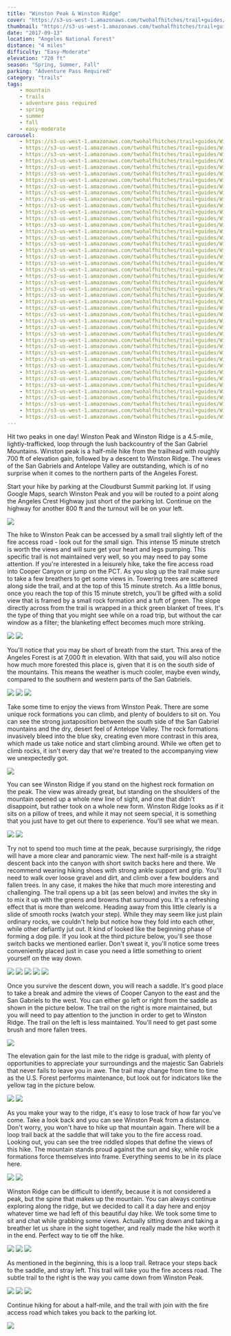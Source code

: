 ```yaml
---
title: "Winston Peak & Winston Ridge"
cover: "https://s3-us-west-1.amazonaws.com/twohalfhitches/trail+guides/Winston+Peak/_J8A2507.jpg"
thumbnail: "https://s3-us-west-1.amazonaws.com/twohalfhitches/trail+guides/Winston+Peak/_J8A2507-thumbnail.jpg"
date: "2017-09-13"
location: "Angeles National Forest"
distance: "4 miles"
difficulty: "Easy-Moderate"
elevation: "720 ft"
season: "Spring, Summer, Fall"
parking: "Adventure Pass Required"
category: "trails"
tags:
    - mountain
    - trails
    - adventure pass required
    - spring
    - summer
    - fall
    - easy-moderate
carousel:
    - https://s3-us-west-1.amazonaws.com/twohalfhitches/trail+guides/Winston+Peak/_J8A2449.jpg
    - https://s3-us-west-1.amazonaws.com/twohalfhitches/trail+guides/Winston+Peak/_J8A2451.jpg
    - https://s3-us-west-1.amazonaws.com/twohalfhitches/trail+guides/Winston+Peak/_J8A2452.jpg
    - https://s3-us-west-1.amazonaws.com/twohalfhitches/trail+guides/Winston+Peak/_J8A2454.jpg
    - https://s3-us-west-1.amazonaws.com/twohalfhitches/trail+guides/Winston+Peak/_J8A2455.jpg
    - https://s3-us-west-1.amazonaws.com/twohalfhitches/trail+guides/Winston+Peak/_J8A2457.jpg
    - https://s3-us-west-1.amazonaws.com/twohalfhitches/trail+guides/Winston+Peak/_J8A2460.jpg
    - https://s3-us-west-1.amazonaws.com/twohalfhitches/trail+guides/Winston+Peak/_J8A2466.jpg
    - https://s3-us-west-1.amazonaws.com/twohalfhitches/trail+guides/Winston+Peak/_J8A2468.jpg
    - https://s3-us-west-1.amazonaws.com/twohalfhitches/trail+guides/Winston+Peak/_J8A2470.jpg
    - https://s3-us-west-1.amazonaws.com/twohalfhitches/trail+guides/Winston+Peak/_J8A2472.jpg
    - https://s3-us-west-1.amazonaws.com/twohalfhitches/trail+guides/Winston+Peak/_J8A2474.jpg
    - https://s3-us-west-1.amazonaws.com/twohalfhitches/trail+guides/Winston+Peak/_J8A2475.jpg
    - https://s3-us-west-1.amazonaws.com/twohalfhitches/trail+guides/Winston+Peak/_J8A2476.jpg
    - https://s3-us-west-1.amazonaws.com/twohalfhitches/trail+guides/Winston+Peak/_J8A2478.jpg
    - https://s3-us-west-1.amazonaws.com/twohalfhitches/trail+guides/Winston+Peak/_J8A2484.jpg
    - https://s3-us-west-1.amazonaws.com/twohalfhitches/trail+guides/Winston+Peak/_J8A2486.jpg
    - https://s3-us-west-1.amazonaws.com/twohalfhitches/trail+guides/Winston+Peak/_J8A2488.jpg
    - https://s3-us-west-1.amazonaws.com/twohalfhitches/trail+guides/Winston+Peak/_J8A2489.jpg
    - https://s3-us-west-1.amazonaws.com/twohalfhitches/trail+guides/Winston+Peak/_J8A2494.jpg
    - https://s3-us-west-1.amazonaws.com/twohalfhitches/trail+guides/Winston+Peak/_J8A2495.jpg
    - https://s3-us-west-1.amazonaws.com/twohalfhitches/trail+guides/Winston+Peak/_J8A2500.jpg
    - https://s3-us-west-1.amazonaws.com/twohalfhitches/trail+guides/Winston+Peak/_J8A2501.jpg
    - https://s3-us-west-1.amazonaws.com/twohalfhitches/trail+guides/Winston+Peak/_J8A2505.jpg
    - https://s3-us-west-1.amazonaws.com/twohalfhitches/trail+guides/Winston+Peak/_J8A2508.jpg
    - https://s3-us-west-1.amazonaws.com/twohalfhitches/trail+guides/Winston+Peak/_J8A2513.jpg
    - https://s3-us-west-1.amazonaws.com/twohalfhitches/trail+guides/Winston+Peak/_J8A2514.jpg
    - https://s3-us-west-1.amazonaws.com/twohalfhitches/trail+guides/Winston+Peak/_J8A2518.jpg
    - https://s3-us-west-1.amazonaws.com/twohalfhitches/trail+guides/Winston+Peak/_J8A2524.jpg
    - https://s3-us-west-1.amazonaws.com/twohalfhitches/trail+guides/Winston+Peak/_J8A2527.jpg
    - https://s3-us-west-1.amazonaws.com/twohalfhitches/trail+guides/Winston+Peak/_J8A2530.jpg
    - https://s3-us-west-1.amazonaws.com/twohalfhitches/trail+guides/Winston+Peak/_J8A2532.jpg
    - https://s3-us-west-1.amazonaws.com/twohalfhitches/trail+guides/Winston+Peak/_J8A2534.jpg
    - https://s3-us-west-1.amazonaws.com/twohalfhitches/trail+guides/Winston+Peak/_J8A2537.jpg
    - https://s3-us-west-1.amazonaws.com/twohalfhitches/trail+guides/Winston+Peak/_J8A2548.jpg
    - https://s3-us-west-1.amazonaws.com/twohalfhitches/trail+guides/Winston+Peak/_J8A2553.jpg
    - https://s3-us-west-1.amazonaws.com/twohalfhitches/trail+guides/Winston+Peak/_J8A2565.jpg
    - https://s3-us-west-1.amazonaws.com/twohalfhitches/trail+guides/Winston+Peak/_J8A2578.jpg
    - https://s3-us-west-1.amazonaws.com/twohalfhitches/trail+guides/Winston+Peak/_J8A2694.jpg
    - https://s3-us-west-1.amazonaws.com/twohalfhitches/trail+guides/Winston+Peak/_J8A2731.jpg
    - https://s3-us-west-1.amazonaws.com/twohalfhitches/trail+guides/Winston+Peak/_J8A2753.jpg
    - https://s3-us-west-1.amazonaws.com/twohalfhitches/trail+guides/Winston+Peak/_J8A2757.jpg
    - https://s3-us-west-1.amazonaws.com/twohalfhitches/trail+guides/Winston+Peak/_J8A2781.jpg
    - https://s3-us-west-1.amazonaws.com/twohalfhitches/trail+guides/Winston+Peak/_J8A2843.jpg
---
```


Hit two peaks in one day! Winston Peak and Winston Ridge is a 4.5-mile, lightly-trafficked, loop through the lush backcountry of the San Gabriel Mountains. Winston peak is a half-mile hike from the trailhead with roughly 700 ft of elevation gain, followed by a descent to Winston Ridge. The views of the San Gabriels and Antelope Valley are outstanding, which is of no surprise when it comes to the northern parts of the Angeles Forest.

Start your hike by parking at the Cloudburst Summit parking lot. If using Google Maps, search Winston Peak and you will be routed to a point along the Angeles Crest Highway just short of the parking lot. Continue on the highway for another 800 ft and the turnout will be on your left.

![](https://s3-us-west-1.amazonaws.com/twohalfhitches/trail+guides/Winston+Peak/_J8A2450.jpg)

The hike to Winston Peak can be accessed by a small trail slightly left of the fire access road - look out for the small sign. This intense 15 minute stretch is worth the views and will sure get your heart and legs pumping. This specific trail is not maintained very well, so you may need to pay some attention. If you're interested in a leisurely hike, take the fire access road into Cooper Canyon or jump on the PCT. As you slog up the trail make sure to take a few breathers to get some views in. Towering trees are scattered along side the trail, and at the top of this 15 minute stretch. As a little bonus, once you reach the top of this 15 minute stretch, you'll be gifted with a solid view that is framed by a small rock formation and a tuft of green. The slope directly across from the trail is wrapped in a thick green blanket of trees. It's the type of thing that you might see while on a road trip, but without the car window as a filter; the blanketing effect becomes much more striking.

![](https://s3-us-west-1.amazonaws.com/twohalfhitches/trail+guides/Winston+Peak/_J8A2464.jpg)
![](https://s3-us-west-1.amazonaws.com/twohalfhitches/trail+guides/Winston+Peak/_J8A2471.jpg)

You'll notice that you may be short of breath from the start. This area of the Angeles Forest is at 7,000 ft in elevation. With that said, you will also notice how much more forested this place is, given that it is on the south side of the mountains. This means the weather is much cooler, maybe even windy, compared to the southern and western parts of the San Gabriels.

![](https://s3-us-west-1.amazonaws.com/twohalfhitches/trail+guides/Winston+Peak/_J8A2462.jpg)
![](https://s3-us-west-1.amazonaws.com/twohalfhitches/trail+guides/Winston+Peak/_J8A2480.jpg)
![](https://s3-us-west-1.amazonaws.com/twohalfhitches/trail+guides/Winston+Peak/_J8A2481.jpg)

Take some time to enjoy the views from Winston Peak. There are some unique rock formations you can climb, and plenty of boulders to sit on. You can see the strong juxtaposition between the south side of the San Gabriel mountains and the dry, desert feel of Antelope Valley. The rock formations invasively bleed into the blue sky, creating even more contrast in this area, which made us take notice and start climbing around. While we often get to climb rocks, it isn't every day that we're treated to the accompanying view we unexpectedly got.

![](https://s3-us-west-1.amazonaws.com/twohalfhitches/trail+guides/Winston+Peak/_J8A2497.jpg)

You can see Winston Ridge if you stand on the highest rock formation on the peak. The view was already great, but standing on the shoulders of the mountain opened up a whole new line of sight, and one that didn't disappoint, but rather took on a whole new form. Winston Ridge looks as if it sits on a pillow of trees, and while it may not seem special, it is something that you just have to get out there to experience. You'll see what we mean.

![](https://s3-us-west-1.amazonaws.com/twohalfhitches/trail+guides/Winston+Peak/_J8A2510.jpg)
![](https://s3-us-west-1.amazonaws.com/twohalfhitches/trail+guides/Winston+Peak/_J8A2511.jpg)

Try not to spend too much time at the peak, because surprisingly, the ridge will have a more clear and panoramic view. The next half-mile is a straight descent back into the canyon with short switch backs here and there. We recommend wearing hiking shoes with strong ankle support and grip. You'll need to walk over loose gravel and dirt, and climb over a few boulders and fallen trees. In any case, it makes the hike that much more interesting and challenging. The trail opens up a bit (as seen below) and invites the sky in to mix it up with the greens and browns that surround you. It's a refreshing effect that is more than welcome. Heading away from this little clearly is a slide of smooth rocks (watch your step). While they may seem like just plain ordinary rocks, we couldn't help but notice how they fold into each other, while other defiantly jut out. It kind of looked like the beginning phase of forming a dog pile. If you look at the third picture below, you'll see those switch backs we mentioned earlier. Don't sweat it, you'll notice some trees conveniently placed just in case you need a little something to orient yourself on the way down.

![](https://s3-us-west-1.amazonaws.com/twohalfhitches/trail+guides/Winston+Peak/_J8A2550.jpg)
![](https://s3-us-west-1.amazonaws.com/twohalfhitches/trail+guides/Winston+Peak/_J8A2568.jpg)
![](https://s3-us-west-1.amazonaws.com/twohalfhitches/trail+guides/Winston+Peak/_J8A2596.jpg)
![](https://s3-us-west-1.amazonaws.com/twohalfhitches/trail+guides/Winston+Peak/_J8A2603.jpg)
![](https://s3-us-west-1.amazonaws.com/twohalfhitches/trail+guides/Winston+Peak/_J8A2633.jpg)

Once you survive the descent down, you will reach a saddle. It's good place to take a break and admire the views of Cooper Canyon to the east and the San Gabriels to the west. You can either go left or right from the saddle as shown in the picture below. The trail on the right is more maintained, but you will need to pay attention to the junction in order to get to Winston Ridge. The trail on the left is less maintained. You'll need to get past some brush and more fallen trees.

![](https://s3-us-west-1.amazonaws.com/twohalfhitches/trail+guides/Winston+Peak/_J8A2659.jpg)

The elevation gain for the last mile to the ridge is gradual, with plenty of opportunities to appreciate your surroundings and the majestic San Gabriels that never fails to leave you in awe. The trail may change from time to time as the U.S. Forest performs maintenance, but look out for indicators like the yellow tag in the picture below.

![](https://s3-us-west-1.amazonaws.com/twohalfhitches/trail+guides/Winston+Peak/_J8A2675.jpg)
![](https://s3-us-west-1.amazonaws.com/twohalfhitches/trail+guides/Winston+Peak/_J8A2682.jpg)

As you make your way to the ridge, it's easy to lose track of how far you've come. Take a look back and you can see Winston Peak from a distance. Don't worry, you won't have to hike up that mountain again. There will be a loop trail back at the saddle that will take you to the fire access road. Looking out, you can see the tree riddled slopes that define the views of this hike. The mountain stands proud against the sun and sky, while rock formations force themselves into frame. Everything seems to be in its place here.

![](https://s3-us-west-1.amazonaws.com/twohalfhitches/trail+guides/Winston+Peak/_J8A2717.jpg)
![](https://s3-us-west-1.amazonaws.com/twohalfhitches/trail+guides/Winston+Peak/_J8A2745.jpg)

Winston Ridge can be difficult to identify, because it is not considered a peak, but the spine that makes up the mountain. You can always continue exploring along the ridge, but we decided to call it a day here and enjoy whatever time we had left of this beautiful day hike. We took some time to sit and chat while grabbing some views. Actually sitting down and taking a breather let us share in the sight together, and really made the hike worth it in the end. Perfect way to tie off the hike.

![](https://s3-us-west-1.amazonaws.com/twohalfhitches/trail+guides/Winston+Peak/_J8A2751.jpg)
![](https://s3-us-west-1.amazonaws.com/twohalfhitches/trail+guides/Winston+Peak/_J8A2764.jpg)
![](https://s3-us-west-1.amazonaws.com/twohalfhitches/trail+guides/Winston+Peak/_J8A2773.jpg)

As mentioned in the beginning, this is a loop trail. Retrace your steps back to the saddle, and stray left. This trail will take you the fire access road. The subtle trail to the right is the way you came down from Winston Peak.

![](https://s3-us-west-1.amazonaws.com/twohalfhitches/trail+guides/Winston+Peak/_J8A2887.jpg)
![](https://s3-us-west-1.amazonaws.com/twohalfhitches/trail+guides/Winston+Peak/_J8A2874.jpg)
![](https://s3-us-west-1.amazonaws.com/twohalfhitches/trail+guides/Winston+Peak/_J8A2880.jpg)

Continue hiking for about a half-mile, and the trail with join with the fire access road which takes you back to the parking lot.

![](https://s3-us-west-1.amazonaws.com/twohalfhitches/trail+guides/Winston+Peak/_J8A2904.jpg)
